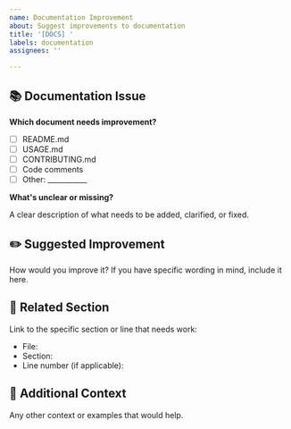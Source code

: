 ```yaml
---
name: Documentation Improvement
about: Suggest improvements to documentation
title: '[DOCS] '
labels: documentation
assignees: ''

---
```


## 📚 Documentation Issue

**Which document needs improvement?**
- [ ] README.md
- [ ] USAGE.md
- [ ] CONTRIBUTING.md
- [ ] Code comments
- [ ] Other: ___________

**What's unclear or missing?**

A clear description of what needs to be added, clarified, or fixed.

## ✏️ Suggested Improvement

How would you improve it? If you have specific wording in mind, include it here.

## 🔗 Related Section

Link to the specific section or line that needs work:
- File: 
- Section:
- Line number (if applicable):

## 📝 Additional Context

Any other context or examples that would help.
